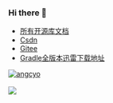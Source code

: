### Hi there 👋

- [所有开源库文档](https://angcyo.gitee.io/doc)
- [Csdn](https://angcyo.blog.csdn.net)
- [Gitee](https://gitee.com/angcyo)
- [Gradle全版本迅雷下载地址](https://angcyo.blog.csdn.net/article/details/78357512#Gradle_376)


<div>
  <a href="https://github.com/angcyo">
   <img align="center" src="https://github-readme-stats.vercel.app/api?username=angcyo&show_icons=true&include_all_commits=true" alt="angcyo" />
  </a>
</div>
<br/>
<div>
  <a href="https://github.com/angcyo">
    <img align="center" src="https://github-readme-stats.vercel.app/api/top-langs/?username=angcyo&layout=compact" />
  </a>
</div>


<!--
**angcyo/angcyo** is a ✨ _special_ ✨ repository because its `README.md` (this file) appears on your GitHub profile.

Here are some ideas to get you started:

- 🔭 I’m currently working on ...
- 🌱 I’m currently learning ...
- 👯 I’m looking to collaborate on ...
- 🤔 I’m looking for help with ...
- 💬 Ask me about ...
- 📫 How to reach me: ...
- 😄 Pronouns: ...
- ⚡ Fun fact: ...
-->
